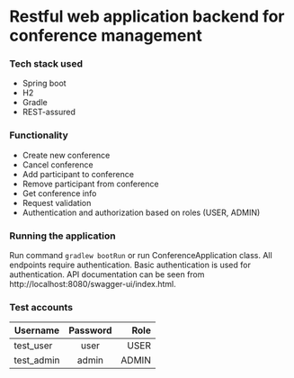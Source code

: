 # Restful web application backend for conference management
### Tech stack used
* Spring boot
* H2
* Gradle
* REST-assured

### Functionality
* Create new conference
* Cancel conference
* Add participant to conference
* Remove participant from conference
* Get conference info
* Request validation
* Authentication and authorization based on roles (USER, ADMIN)

### Running the application
Run command ```gradlew bootRun``` or run ConferenceApplication class.
All endpoints require authentication. Basic authentication is used for authentication.
API documentation can be seen from http://localhost:8080/swagger-ui/index.html. 

### Test accounts

| Username      | Password | Role  |
| ------------- |:--------:| -----:|
| test_user     | user     | USER  |
| test_admin    | admin    | ADMIN |